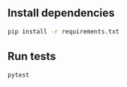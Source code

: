 ## Install dependencies

```bash
pip install -r requirements.txt
```

## Run tests

```bash
pytest
```
